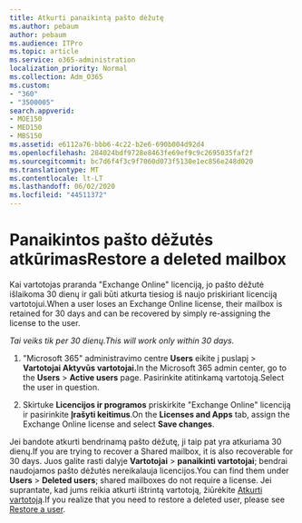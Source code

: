 ```yaml
---
title: Atkurti panaikintą pašto dėžutę
ms.author: pebaum
author: pebaum
ms.audience: ITPro
ms.topic: article
ms.service: o365-administration
localization_priority: Normal
ms.collection: Adm_O365
ms.custom:
- "360"
- "3500005"
search.appverid:
- MOE150
- MED150
- MBS150
ms.assetid: e6112a76-bbb6-4c22-b2e6-690b004d92d4
ms.openlocfilehash: 284024bdf9728e8463fe69ef9c9c2695035faf2f
ms.sourcegitcommit: bc7d6f4f3c9f7060d073f5130e1ec856e248d020
ms.translationtype: MT
ms.contentlocale: lt-LT
ms.lasthandoff: 06/02/2020
ms.locfileid: "44511372"
---
```

# <a name="restore-a-deleted-mailbox"></a><span data-ttu-id="cafa5-102">Panaikintos pašto dėžutės atkūrimas</span><span class="sxs-lookup"><span data-stu-id="cafa5-102">Restore a deleted mailbox</span></span>

<span data-ttu-id="cafa5-103">Kai vartotojas praranda "Exchange Online" licenciją, jo pašto dėžutė išlaikoma 30 dienų ir gali būti atkurta tiesiog iš naujo priskiriant licenciją vartotojui.</span><span class="sxs-lookup"><span data-stu-id="cafa5-103">When a user loses an Exchange Online license, their mailbox is retained for 30 days and can be recovered by simply re-assigning the license to the user.</span></span>
  
 <span data-ttu-id="cafa5-104">*Tai veiks tik per 30 dienų.*</span><span class="sxs-lookup"><span data-stu-id="cafa5-104">*This will work only within 30 days.*</span></span>  
  
1. <span data-ttu-id="cafa5-105">"Microsoft 365" administravimo centre **Users** eikite į puslapį \> **Vartotojai Aktyvūs vartotojai.**</span><span class="sxs-lookup"><span data-stu-id="cafa5-105">In the Microsoft 365 admin center, go to the **Users** \> **Active users** page.</span></span> <span data-ttu-id="cafa5-106">Pasirinkite atitinkamą vartotoją.</span><span class="sxs-lookup"><span data-stu-id="cafa5-106">Select the user in question.</span></span>

2. <span data-ttu-id="cafa5-107">Skirtuke **Licencijos ir programos** priskirkite "Exchange Online" licenciją ir pasirinkite **Įrašyti keitimus**.</span><span class="sxs-lookup"><span data-stu-id="cafa5-107">On the **Licenses and Apps** tab, assign the Exchange Online license and select **Save changes**.</span></span>

<span data-ttu-id="cafa5-108">Jei bandote atkurti bendrinamą pašto dėžutę, ji taip pat yra atkuriama 30 dienų.</span><span class="sxs-lookup"><span data-stu-id="cafa5-108">If you are trying to recover a Shared mailbox, it is also recoverable for 30 days.</span></span> <span data-ttu-id="cafa5-109">Juos galite rasti dalyje **Vartotojai** \> **panaikinti vartotojai**; bendrai naudojamos pašto dėžutės nereikalauja licencijos.</span><span class="sxs-lookup"><span data-stu-id="cafa5-109">You can find them under **Users** \> **Deleted users**; shared mailboxes do not require a license.</span></span> <span data-ttu-id="cafa5-110">Jei suprantate, kad jums reikia atkurti ištrintą vartotoją, žiūrėkite [Atkurti vartotoją](https://docs.microsoft.com/microsoft-365/admin/add-users/restore-user).</span><span class="sxs-lookup"><span data-stu-id="cafa5-110">If you realize that you need to restore a deleted user, please see [Restore a user](https://docs.microsoft.com/microsoft-365/admin/add-users/restore-user).</span></span>
  